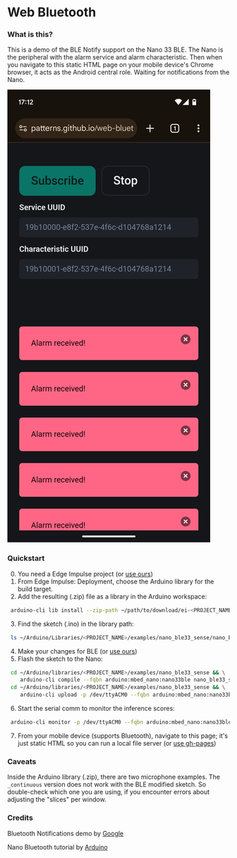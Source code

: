 # Web Bluetooth

### What is this?
This is a demo of the BLE Notify support on the Nano 33 BLE.
 The Nano is the peripheral with the alarm service and alarm characteristic.
 Then when you navigate to this static HTML page on your mobile device's Chrome browser, it acts as the Android central role. Waiting for notifications from the Nano.

![mobile page](screen-mobile.png)
 
### Quickstart
0. You need a Edge Impulse project (or [use ours](https://studio.edgeimpulse.com/public/699161/live))
1. From Edge Impulse: Deployment, choose the Arduino library for the build target.
2. Add the resulting (.zip) file as a library in the Arduino workspace:
```bash
 arduino-cli lib install --zip-path ~/path/to/download/ei-<PROJECT_NAME>.zip
```
3. Find the sketch (.ino) in the library path:
```bash
 ls ~/Arduino/Libraries/<PROJECT_NAME>/examples/nano_ble33_sense/nano_ble33_sense_microphone
```
4. Make your changes for BLE (or [use ours](https://github.com/patterns/certification/blob/28fe69ef87690d60916bce50de26ca7d3f8f3eb2/ace/eep564/proj/nano_ble33_sense_microphone.ino))
5. Flash the sketch to the Nano:
```bash
 cd ~/Arduino/libraries/<PROJECT_NAME>/examples/nano_ble33_sense && \
    arduino-cli compile --fqbn arduino:mbed_nano:nano33ble nano_ble33_sense_microphone
 cd ~/Arduino/libraries/<PROJECT_NAME>/examples/nano_ble33_sense && \
    arduino-cli upload -p /dev/ttyACM0 --fqbn arduino:mbed_nano:nano33ble nano_ble33_sense_microphone
```
6. Start the serial comm to monitor the inference scores:
```bash
 arduino-cli monitor -p /dev/ttyACM0 --fqbn arduino:mbed_nano:nano33ble
```
7. From your mobile device (supports Bluetooth), navigate to this page; it's just static HTML so you can run a local file server (or [use gh-pages](https://patterns.github.io/web-bluetooth/))


### Caveats
Inside the Arduino library (.zip), there are two microphone examples. The `_continuous` version does not work with the BLE modified sketch. So double-check which one you are using, if you encounter errors about adjusting the "slices" per window.


### Credits
Bluetooth Notifications demo
 by [Google](https://github.com/project-idx/templates/tree/main/gemini)

Nano Bluetooth tutorial
 by [Arduino](https://docs.arduino.cc/tutorials/nano-33-ble-sense/ble-device-to-device/)
